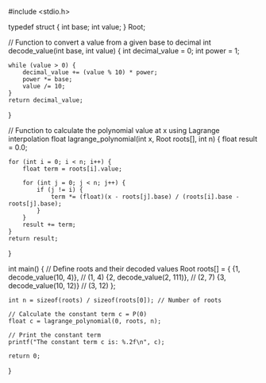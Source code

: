 #include <stdio.h>

typedef struct {
    int base;
    int value;
} Root;

// Function to convert a value from a given base to decimal
int decode_value(int base, int value) {
    int decimal_value = 0;
    int power = 1;

    while (value > 0) {
        decimal_value += (value % 10) * power;
        power *= base;
        value /= 10;
    }
    return decimal_value;
}

// Function to calculate the polynomial value at x using Lagrange interpolation
float lagrange_polynomial(int x, Root roots[], int n) {
    float result = 0.0;

    for (int i = 0; i < n; i++) {
        float term = roots[i].value;

        for (int j = 0; j < n; j++) {
            if (j != i) {
                term *= (float)(x - roots[j].base) / (roots[i].base - roots[j].base);
            }
        }
        result += term;
    }
    return result;
}

int main() {
    // Define roots and their decoded values
    Root roots[] = {
        {1, decode_value(10, 4)},  // (1, 4)
        {2, decode_value(2, 111)},  // (2, 7)
        {3, decode_value(10, 12)}   // (3, 12)
    };

    int n = sizeof(roots) / sizeof(roots[0]); // Number of roots

    // Calculate the constant term c = P(0)
    float c = lagrange_polynomial(0, roots, n);

    // Print the constant term
    printf("The constant term c is: %.2f\n", c);

    return 0;
}
